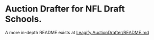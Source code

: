 # Auction Drafter for NFL Draft Schools.

A more in-depth README exists at [Leagify.AuctionDrafter/README.md](./Leagify.AuctionDrafter/README.md)
